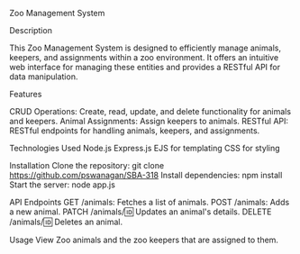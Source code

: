 Zoo Management System

Description

This Zoo Management System is designed to efficiently manage animals, keepers, and assignments within a zoo environment. It offers an intuitive web interface for managing these entities and provides a RESTful API for data manipulation.

Features

CRUD Operations: Create, read, update, and delete functionality for animals and keepers.
Animal Assignments: Assign keepers to animals.
RESTful API: RESTful endpoints for handling animals, keepers, and assignments.

Technologies Used
Node.js
Express.js
EJS for templating
CSS for styling

Installation
Clone the repository: git clone https://github.com/pswanagan/SBA-318
Install dependencies: npm install
Start the server: node app.js

API Endpoints
GET /animals: Fetches a list of animals.
POST /animals: Adds a new animal.
PATCH /animals/:id: Updates an animal's details.
DELETE /animals/:id: Deletes an animal.

Usage
View Zoo animals and the zoo keepers that are assigned to them. 